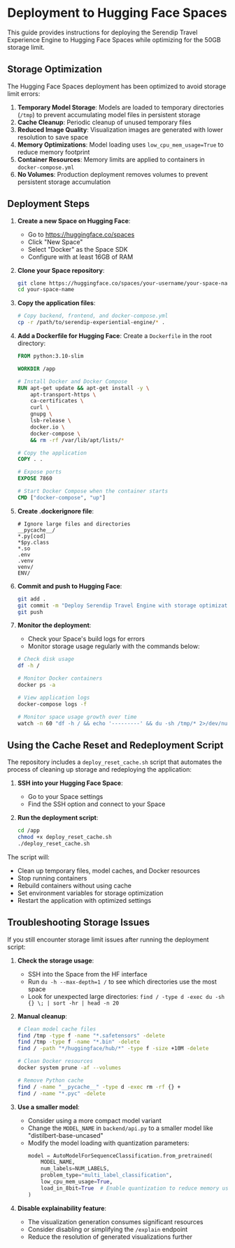 # Deployment to Hugging Face Spaces

This guide provides instructions for deploying the Serendip Travel Experience Engine to Hugging Face Spaces while optimizing for the 50GB storage limit.

## Storage Optimization

The Hugging Face Spaces deployment has been optimized to avoid storage limit errors:

1. **Temporary Model Storage**: Models are loaded to temporary directories (`/tmp`) to prevent accumulating model files in persistent storage
2. **Cache Cleanup**: Periodic cleanup of unused temporary files
3. **Reduced Image Quality**: Visualization images are generated with lower resolution to save space
4. **Memory Optimizations**: Model loading uses `low_cpu_mem_usage=True` to reduce memory footprint
5. **Container Resources**: Memory limits are applied to containers in `docker-compose.yml`
6. **No Volumes**: Production deployment removes volumes to prevent persistent storage accumulation

## Deployment Steps

1. **Create a new Space on Hugging Face**:

   - Go to https://huggingface.co/spaces
   - Click "New Space"
   - Select "Docker" as the Space SDK
   - Configure with at least 16GB of RAM

2. **Clone your Space repository**:

   ```bash
   git clone https://huggingface.co/spaces/your-username/your-space-name
   cd your-space-name
   ```

3. **Copy the application files**:

   ```bash
   # Copy backend, frontend, and docker-compose.yml
   cp -r /path/to/serendip-experiential-engine/* .
   ```

4. **Add a Dockerfile for Hugging Face**:
   Create a `Dockerfile` in the root directory:

   ```dockerfile
   FROM python:3.10-slim

   WORKDIR /app

   # Install Docker and Docker Compose
   RUN apt-get update && apt-get install -y \
       apt-transport-https \
       ca-certificates \
       curl \
       gnupg \
       lsb-release \
       docker.io \
       docker-compose \
       && rm -rf /var/lib/apt/lists/*

   # Copy the application
   COPY . .

   # Expose ports
   EXPOSE 7860

   # Start Docker Compose when the container starts
   CMD ["docker-compose", "up"]
   ```

5. **Create .dockerignore file**:

   ```
   # Ignore large files and directories
   __pycache__/
   *.py[cod]
   *$py.class
   *.so
   .env
   .venv
   venv/
   ENV/
   ```

6. **Commit and push to Hugging Face**:
   ```bash
   git add .
   git commit -m "Deploy Serendip Travel Engine with storage optimizations"
   git push
   ```

7. **Monitor the deployment**:
   - Check your Space's build logs for errors
   - Monitor storage usage regularly with the commands below:
   ```bash
   # Check disk usage
   df -h /
   
   # Monitor Docker containers
   docker ps -a
   
   # View application logs
   docker-compose logs -f
   
   # Monitor space usage growth over time
   watch -n 60 "df -h / && echo '---------' && du -sh /tmp/* 2>/dev/null"
   ```

## Using the Cache Reset and Redeployment Script

The repository includes a `deploy_reset_cache.sh` script that automates the process of cleaning up storage and redeploying the application:

1. **SSH into your Hugging Face Space**:
   
   - Go to your Space settings
   - Find the SSH option and connect to your Space

2. **Run the deployment script**:

   ```bash
   cd /app
   chmod +x deploy_reset_cache.sh
   ./deploy_reset_cache.sh
   ```

The script will:
- Clean up temporary files, model caches, and Docker resources
- Stop running containers
- Rebuild containers without using cache
- Set environment variables for storage optimization
- Restart the application with optimized settings

## Troubleshooting Storage Issues

If you still encounter storage limit issues after running the deployment script:

1. **Check the storage usage**:

   - SSH into the Space from the HF interface
   - Run `du -h --max-depth=1 /` to see which directories use the most space
   - Look for unexpected large directories: `find / -type d -exec du -sh {} \; | sort -hr | head -n 20`

2. **Manual cleanup**:

   ```bash
   # Clean model cache files
   find /tmp -type f -name "*.safetensors" -delete
   find /tmp -type f -name "*.bin" -delete
   find / -path "*/huggingface/hub/*" -type f -size +10M -delete
   
   # Clean Docker resources
   docker system prune -af --volumes
   
   # Remove Python cache
   find / -name "__pycache__" -type d -exec rm -rf {} +
   find / -name "*.pyc" -delete
   ```

3. **Use a smaller model**:

   - Consider using a more compact model variant
   - Change the `MODEL_NAME` in `backend/api.py` to a smaller model like "distilbert-base-uncased"
   - Modify the model loading with quantization parameters:
     ```python
     model = AutoModelForSequenceClassification.from_pretrained(
         MODEL_NAME, 
         num_labels=NUM_LABELS,
         problem_type="multi_label_classification",
         low_cpu_mem_usage=True,
         load_in_8bit=True  # Enable quantization to reduce memory usage
     )
     ```

4. **Disable explainability feature**:
   - The visualization generation consumes significant resources
   - Consider disabling or simplifying the `/explain` endpoint
   - Reduce the resolution of generated visualizations further
